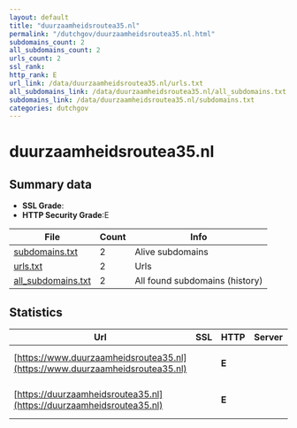 ```yaml
---
layout: default
title: "duurzaamheidsroutea35.nl"
permalink: "/dutchgov/duurzaamheidsroutea35.nl.html"
subdomains_count: 2
all_subdomains_count: 2
urls_count: 2
ssl_rank: 
http_rank: E
url_link: /data/duurzaamheidsroutea35.nl/urls.txt
all_subdomains_link: /data/duurzaamheidsroutea35.nl/all_subdomains.txt
subdomains_link: /data/duurzaamheidsroutea35.nl/subdomains.txt
categories: dutchgov
---
```



# duurzaamheidsroutea35.nl
## Summary data


 - **SSL Grade**:
 - **HTTP Security Grade**:E


| File       | Count | Info |
|------------|-------|------|
|[subdomains.txt](/data/duurzaamheidsroutea35.nl/subdomains.txt)|2|Alive subdomains|
|[urls.txt](/data/duurzaamheidsroutea35.nl/urls.txt)|2|Urls|
|[all_subdomains.txt](/data/duurzaamheidsroutea35.nl/all_subdomains.txt)|2|All found subdomains (history)|


## Statistics


| Url | SSL | HTTP | Server | Cookie | HSTS | CORS | CTO | CSP | XFO | XXP | RP |FP| Tech |Title |
|--------|-------|-------|------|------|------|------|------|------|------|------|------|------|------|------|
|[https://www.duurzaamheidsroutea35.nl](https://www.duurzaamheidsroutea35.nl)| | **E**|| | | | | | | | :white_check_mark: | |HSTS Microsoft ASP.NET|Object moved|
|[https://duurzaamheidsroutea35.nl](https://duurzaamheidsroutea35.nl)| | **E**|| | | | | | | | :white_check_mark: | |HSTS Microsoft ASP.NET|Object moved|

